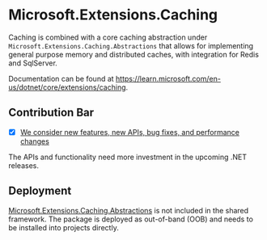 # Microsoft.Extensions.Caching

Caching is combined with a core caching abstraction under `Microsoft.Extensions.Caching.Abstractions` that allows for implementing general purpose memory and distributed caches, with integration for Redis and SqlServer.

Documentation can be found at https://learn.microsoft.com/en-us/dotnet/core/extensions/caching.

## Contribution Bar
- [x] [We consider new features, new APIs, bug fixes, and performance changes](../../libraries/README.md#primary-bar)

The APIs and functionality need more investment in the upcoming .NET releases.

## Deployment
[Microsoft.Extensions.Caching.Abstractions](https://www.nuget.org/packages/Microsoft.Extensions.Caching.Abstractions) is not included in the shared framework. The package is deployed as out-of-band (OOB) and needs to be installed into projects directly.
